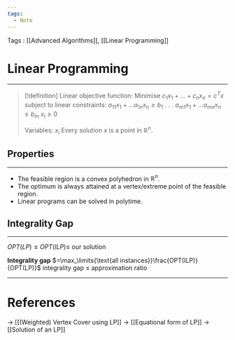 ```yaml
---
tags:
  - Note
---
```


Tags : [[Advanced Algorithms]], [[Linear Programming]]
# Linear Programming
---
>[!definition]
>Linear objective function: Minimise $c_1x_1 + \dots + c_nx_n = c^Tx$ subject to
>linear constraints:
 >   $a_{11}x_1 + \dots a_{1n}x_n \geq b_1$
>   .
>   .
>   .
>    $a_{m1}x_1 + \dots a_{mn}x_n \geq b_m$
>    $x_i \geq 0$
>
>Variables: $x_i$
>Every solution $x$ is a point in $\mathbb{R}^n$.
## Properties
---
- The feasible region is a convex polyhedron in $\mathbb{R}^n$.
- The optimum is always attained at a vertex/extreme point of the feasible region.
- Linear programs can be solved in polytime.

## Integrality Gap
---

$OPT(LP)\le OPT(ILP)\le$ our solution

**Integrality gap** $=\max_\limits{\text{all instances}}\frac{OPT(ILP)}{OPT(LP)}$
integrality gap $\le$ approximation ratio

---
# References
-> [[(Weighted) Vertex Cover using LP]]
-> [[Equational form of LP]]
-> [[Solution of an LP]]